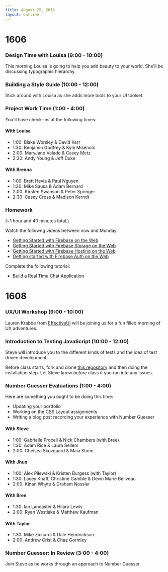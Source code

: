 ```yaml
---
title: August 25, 2016
layout: outline
---
```


# 1606

### Design Time with Louisa (9:00 - 10:00)

This morning Louisa is going to help you add beauty to your world. She'll be discussing typographic hierarchy.

### Building a Style Guide (10:00 - 12:00)

Stick around with Louisa as she adds more tools to your UI toolset.

### Project Work Time (1:00 - 4:00)

You'll have check-ins at the following times:

#### With Louisa

* 1:00: Blake Worsley & David Kerr
* 1:30: Benjamin Godfrey & Kyle Misencik
* 2:00: MaryJane Valade & Casey Metz
* 2:30: Andy Young & Jeff Duke

#### With Brenna

* 1:00: Brett Hevia & Paul Nguyen
* 1:30: Mike Sausa & Adam Bernard
* 2:00: Kirsten Swanson & Peter Springer
* 2:30: Casey Cross & Madison Kerndt

### Homework

(~1 hour and 40 minutes total.)

Watch the followng videos between now and Monday:

- [Getting Started with Firebase on the Web](https://www.youtube.com/watch?v=k1D0_wFlXgo)
- [Getting Started with Firebase Storage on the Web](https://www.youtube.com/watch?v=SpxHVrpfGgU&index=13&list=PLl-K7zZEsYLnJVX_0zbKytptZGugPIbJR)
- [Getting Started with Firebase Hosting on the Web](https://www.youtube.com/watch?v=meofoNuK3vo&list=PLl-K7zZEsYLmnJ_FpMOZgyg6XcIGBu2OX&index=11)
- [Getting started with Firebase Auth on the Web](https://www.youtube.com/watch?v=-OKrloDzGpU&list=PLl-K7zZEsYLmnJ_FpMOZgyg6XcIGBu2OX&index=8)

Complete the following tutorial:

- [Build a Real Time Chat Application](https://codelabs.developers.google.com/codelabs/firebase-web/index.html?index=..%2F..%2Findex#0)

# 1608

### UX/UI Workshop (9:00 - 10:00)

Lauren Krabbe from [EffectiveUI][effectiveui] will be joining us for a fun filled morning of UX adventures.

[effectiveui]: http://www.effectiveui.com/

### Introduction to Testing JavaScript (10:00 - 12:00)

Steve will introduce you to the different kinds of tests and the idea of test driven development.

Before class starts, fork and clone [this repository][ts] and then doing the installation step. Let Steve know _before_ class if you run into any issues.

[ts]: https://github.com/turingschool-examples/testing-javascript

### Number Guesser Evaluations (1:00 - 4:00)

Here are something you ought to be doing this time:

- Updating your portfolio
- Working on the CSS Layout assignments
- Writing a blog post recording your experience with Number Guesser

#### With Steve

* 1:00: Gabrielle Procell & Nick Chambers (with Bree)
* 1:30: Adam Rice & Laura Sellers
* 2:00: Chelsea Skovgaard & Maia Stone

#### With Jhun

* 1:00: Alex Pilewski & Kristen Burgess (with Taylor)
* 1:30: Lacey Knaff, Christine Gamble & Devin Marie Beliveau
* 2:00: Kinan Whyte & Graham Nessler

#### With Bree

* 1:30: Ian Lancaster & Hilary Lewis
* 2:00: Ryan Westlake & Matthew Kaufman

#### With Taylor

* 1:30: Mike Ziccardi & Dale Hendrickson
* 2:00: Andrew Crist & Chaz Gormley

### Number Guesser: In Review (3:00 - 4:00)

Join Steve as he works through an approach to Number Guesser.
